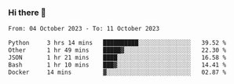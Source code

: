 ### Hi there 👋

<!--
**palaashatri/palaashatri** is a ✨ _special_ ✨ repository because its `README.md` (this file) appears on your GitHub profile.

Here are some ideas to get you started:

- 🔭 I’m currently working on ...
- 🌱 I’m currently learning ...
- 👯 I’m looking to collaborate on ...
- 🤔 I’m looking for help with ...
- 💬 Ask me about ...
- 📫 How to reach me: ...
- 😄 Pronouns: ...
- ⚡ Fun fact: ...
-->

<!--START_SECTION:waka-->

```txt
From: 04 October 2023 - To: 11 October 2023

Python     3 hrs 14 mins   ██████████░░░░░░░░░░░░░░░   39.52 %
Other      1 hr 49 mins    █████▓░░░░░░░░░░░░░░░░░░░   22.30 %
JSON       1 hr 21 mins    ████░░░░░░░░░░░░░░░░░░░░░   16.58 %
Bash       1 hr 10 mins    ███▓░░░░░░░░░░░░░░░░░░░░░   14.41 %
Docker     14 mins         ▓░░░░░░░░░░░░░░░░░░░░░░░░   02.87 %
```

<!--END_SECTION:waka-->
